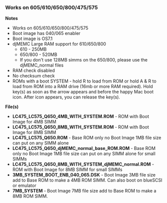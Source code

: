 ### Works on 605/610/650/800/475/575

**Notes**
  - Works on 605/610/650/800/475/575
  - Boot image has 040/065 enabler
  - Boot image is OS7.1
  - djMEMC Large RAM support for 610/650/800
    - 610 - 250MB
    - 650/800 - 520MB
    - If you don't use 128MB simms on the 650/800, please use the djMEMC_normal files
  - RAM check disabled
  - No checksum check
  - ROMs with a boot SYSTEM - hold R to load from ROM or hold A & R to load from ROM into a RAM drive (16mb or more RAM required). Hold key(s) as soon as the arrow appears and before the happy Mac boot icon. After icon appears, you can release the key(s).

  **File(s)**
  - **LC475_LC575_Q650_4MB_WITH_SYSTEM.ROM** - ROM with Boot Image for 4MB SIMM
  - **LC475_LC575_Q650_8MB_WITH_SYSTEM.ROM** - ROM with Boot Image for 8MB SIMM
  - **LC475_LC575_Q650.ROM** - Base ROM only no Boot Image 1MB file size can put on any SIMM alone
  - **LC475_LC575_Q650_djMEMC_normal_base_ROM.ROM** - Base ROM only no Boot Image 1MB file size can put on any SIMM alone for small SIMMs
  - **LC475_LC575_Q650_8MB_WITH_SYSTEM_djMEMC_normal.ROM** - ROM with Boot Image for 8MB SIMM for small SIMMs
  - **3MB_SYSTEM_BOOT_ENB_040_065.DSK** - Boot Image 3MB file size add to Base ROM to make a 4MB ROM SIMM. Can also boot on blueSCSI or emulator
  - **7MB_SYSTEM** - Boot Image 7MB file size add to Base ROM to make a 8MB ROM SIMM. 
